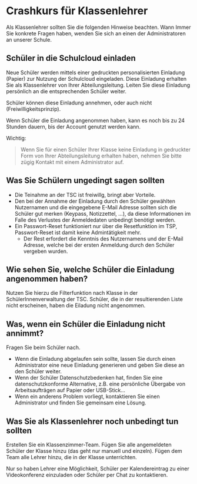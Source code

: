 # Crashkurs für Klassenlehrer
Als Klassenlehrer sollten Sie die folgenden Hinweise beachten. Wann Immer Sie konkrete Fragen haben, wenden Sie sich an einen der Administratoren an unserer Schule.

## Schüler in die Schulcloud einladen
Neue Schüler werden mittels einer gedruckten personalisierten Einladung (Papier) zur Nutzung der Schulcloud eingeladen. Diese Einladung erhalten Sie als Klassenlehrer von Ihrer Abteilungsleitung. Leiten Sie diese Einladung persönlich an die entsprechenden Schüler weiter.

Schüler können diese Einladung annehmen, oder auch nicht (Freiwilligkeitsprinzip).

Wenn Schüler die Einladung angenommen haben, kann es noch bis zu 24 Stunden dauern, bis der Account genutzt werden kann.

Wichtig:
> Wenn Sie für einen Schüler Ihrer Klasse keine Einladung in gedruckter Form von Ihrer Abteilungsleitung erhalten haben, nehmen Sie bitte zügig Kontakt mit einem Administrator auf.

## Was Sie Schülern ungedingt sagen sollten
* Die Teinahme an der TSC ist freiwillg, bringt aber Vorteile.
* Den bei der Annahme der Einladung durch den Schüler gewählten Nutzernamen und die eingegebene E-Mail Adresse sollten sich die Schüler gut merken (Keypass, Notizzettel, ...), da diese Informationen im Falle des Verlustes der Anmeldedaten unbedingt benötigt werden.
* Ein Passwort-Reset funktioniert nur über die Resetfunktion im TSP, Passwort-Reset ist damit keine Admintätigkeit mehr.
  * Der Rest erfordert die Kenntnis des Nutzernamens und der E-Mail Adresse, welche bei der ersten Anmeldung durch den Schüler vergeben wurden.

## Wie sehen Sie, welche Schüler die Einladung angenommen haben?
Nutzen Sie hierzu die Filterfunktion nach Klasse in der SchülerInnenverwaltung der TSC. Schüler, die in der resultierenden Liste nicht erscheinen, haben die Eiladung nicht angenommen.

## Was, wenn ein Schüler die Einladung nicht annimmt?
Fragen Sie beim Schüler nach. 

* Wenn die Einladung abgelaufen sein sollte, lassen Sie durch einen Administrator eine neue Einladung generieren und geben Sie diese an den Schüler weiter.
* Wenn der Schüler Datenschutzbedenken hat, finden Sie eine datenschutzkonforme Alternative, z.B. eine persönliche Übergabe von Arbeitsaufträgen auf Papier oder USB-Stick...
* Wenn ein anderens Problem vorliegt, kontaktieren Sie einen Administrator und finden Sie gemeinsam eine Lösung.

## Was Sie als Klassenlehrer noch unbedingt tun sollten
Erstellen Sie ein Klassenzimmer-Team. Fügen Sie alle angemeldeten Schüler der Klasse hinzu (das geht nur manuell und einzeln). Fügen dem Team alle Lehrer hinzu, die in der Klasse unterrichten.

Nur so haben Lehrer eine Möglichkeit, Schüler per Kalendereintrag zu einer Videokonferenz einzuladen oder Schüler per Chat zu kontaktieren.


